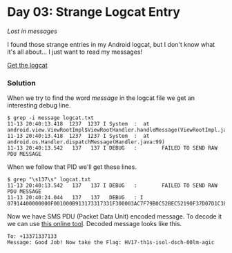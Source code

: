 # Day 03: Strange Logcat Entry
*Lost in messages*

I found those strange entries in my Android logcat, but I don't know what it's all about... I just want to read my messages!

[Get the logcat](files/logcat.txt)

### Solution
When we try to find the word *message* in the logcat file we get an interesting debug line.

```
$ grep -i message logcat.txt
11-13 20:40:13.418  1237  1237 I System  : 	at android.view.ViewRootImpl$ViewRootHandler.handleMessage(ViewRootImpl.java:2818)
11-13 20:40:13.418  1237  1237 I System  : 	at android.os.Handler.dispatchMessage(Handler.java:99)
11-13 20:40:13.542   137   137 I DEBUG   : 	      FAILED TO SEND RAW PDU MESSAGE
```

When we follow that PID we'll get these lines. 

```
$ grep "\s137\s" logcat.txt 
11-13 20:40:13.542   137   137 I DEBUG	 : 	      FAILED TO SEND RAW PDU MESSAGE
11-13 20:40:24.044   137   137   DEBUG   : I 07914400000000F001000B913173317331F300003AC7F79B0C52BEC52190F37D07D1C3EB32888E2E838CECF05907425A63B7161D1D9BB7D2F337BB459E8FD12D188CDD6E85CFE931
```

Now we have SMS PDU (Packet Data Unit) encoded message. To decode it we can use [this online tool](https://www.diafaan.com/sms-tutorials/gsm-modem-tutorial/online-sms-pdu-decoder/ "Online SMS PDU Decoder"). Decoded message looks like this.

```
To: +13371337133
Message: Good Job! Now take the Flag: HV17-th1s-isol-dsch-00lm-agic
```